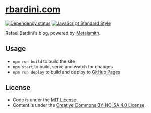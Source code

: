 # [rbardini.com](http://rbardini.com)

[![Dependency status](https://img.shields.io/david/rbardini/rbardini.github.io.svg)](https://david-dm.org/rbardini/rbardini.github.io)
[![JavaScript Standard Style](https://img.shields.io/badge/code%20style-standard-brightgreen.svg)](http://standardjs.com/)

Rafael Bardini's blog, powered by [Metalsmith](https://github.com/metalsmith/metalsmith).

## Usage

- `npm run build` to build the site
- `npm start` to build, serve and watch for changes
- `npm run deploy` to build and deploy to [GitHub Pages](https://pages.github.com/)

## License

- Code is under the [MIT License](https://opensource.org/licenses/MIT).
- Content is under the [Creative Commons BY-NC-SA 4.0 License](https://creativecommons.org/licenses/by-nc-sa/4.0/).
